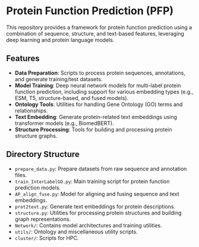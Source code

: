 # Protein Function Prediction (PFP)

This repository provides a framework for protein function prediction using a combination of sequence, structure, and text-based features, leveraging deep learning and protein language models.

## Features
- **Data Preparation**: Scripts to process protein sequences, annotations, and generate training/test datasets.
- **Model Training**: Deep neural network models for multi-label protein function prediction, including support for various embedding types (e.g., ESM, T5, structure-based, and fused models).
- **Ontology Tools**: Utilities for handling Gene Ontology (GO) terms and relationships.
- **Text Embedding**: Generate protein-related text embeddings using transformer models (e.g., BiomedBERT).
- **Structure Processing**: Tools for building and processing protein structure graphs.

## Directory Structure
- `prepare_data.py`: Prepare datasets from raw sequence and annotation files.
- `train_InterLabelGO.py`: Main training script for protein function prediction models.
- `AP_align_fuse.py`: Model for aligning and fusing sequence and text embeddings.
- `prot2text.py`: Generate text embeddings for protein descriptions.
- `structure.py`: Utilities for processing protein structures and building graph representations.
- `Network/`: Contains model architectures and training utilities.
- `utils/`: Ontology and miscellaneous utility scripts.
- `cluster/`: Scripts for HPC.
